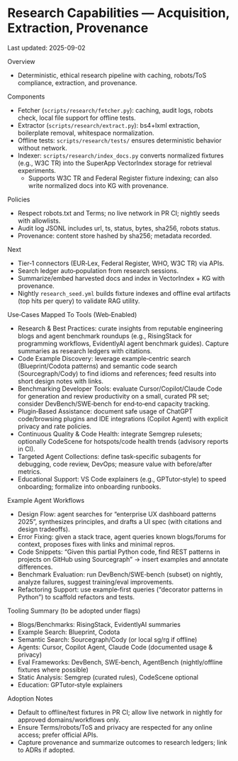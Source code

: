 # Research Capabilities — Acquisition, Extraction, Provenance
Last updated: 2025-09-02

Overview
- Deterministic, ethical research pipeline with caching, robots/ToS compliance, extraction, and provenance.

Components
- Fetcher (`scripts/research/fetcher.py`): caching, audit logs, robots check, local file support for offline tests.
- Extractor (`scripts/research/extract.py`): bs4+lxml extraction, boilerplate removal, whitespace normalization.
- Offline tests: `scripts/research/tests/` ensures deterministic behavior without network.
- Indexer: `scripts/research/index_docs.py` converts normalized fixtures (e.g., W3C TR) into the SuperApp VectorIndex storage for retrieval experiments.
  - Supports W3C TR and Federal Register fixture indexing; can also write normalized docs into KG with provenance.

Policies
- Respect robots.txt and Terms; no live network in PR CI; nightly seeds with allowlists.
- Audit log JSONL includes url, ts, status, bytes, sha256, robots status.
- Provenance: content store hashed by sha256; metadata recorded.

Next
- Tier‑1 connectors (EUR‑Lex, Federal Register, WHO, W3C TR) via APIs.
- Search ledger auto‑population from research sessions.
- Summarize/embed harvested docs and index in VectorIndex + KG with provenance.
 - Nightly `research_seed.yml` builds fixture indexes and offline eval artifacts (top hits per query) to validate RAG utility.

Use‑Cases Mapped To Tools (Web‑Enabled)
- Research & Best Practices: curate insights from reputable engineering blogs and agent benchmark roundups (e.g., RisingStack for programming workflows, EvidentlyAI agent benchmark guides). Capture summaries as research ledgers with citations.
- Code Example Discovery: leverage example‑centric search (Blueprint/Codota patterns) and semantic code search (Sourcegraph/Cody) to find idioms and references; feed results into short design notes with links.
- Benchmarking Developer Tools: evaluate Cursor/Copilot/Claude Code for generation and review productivity on a small, curated PR set; consider DevBench/SWE‑bench for end‑to‑end capacity tracking.
- Plugin‑Based Assistance: document safe usage of ChatGPT code/browsing plugins and IDE integrations (Copilot Agent) with explicit privacy and rate policies.
- Continuous Quality & Code Health: integrate Semgrep rulesets; optionally CodeScene for hotspots/code health trends (advisory reports in CI).
- Targeted Agent Collections: define task‑specific subagents for debugging, code review, DevOps; measure value with before/after metrics.
- Educational Support: VS Code explainers (e.g., GPTutor‑style) to speed onboarding; formalize into onboarding runbooks.

Example Agent Workflows
- Design Flow: agent searches for “enterprise UX dashboard patterns 2025”, synthesizes principles, and drafts a UI spec (with citations and design tradeoffs).
- Error Fixing: given a stack trace, agent queries known blogs/forums for context, proposes fixes with links and minimal repros.
- Code Snippets: “Given this partial Python code, find REST patterns in projects on GitHub using Sourcegraph” → insert examples and annotate differences.
- Benchmark Evaluation: run DevBench/SWE‑bench (subset) on nightly, analyze failures, suggest training/eval improvements.
- Refactoring Support: use example‑first queries (“decorator patterns in Python”) to scaffold refactors and tests.

Tooling Summary (to be adopted under flags)
- Blogs/Benchmarks: RisingStack, EvidentlyAI summaries
- Example Search: Blueprint, Codota
- Semantic Search: Sourcegraph/Cody (or local sg/rg if offline)
- Agents: Cursor, Copilot Agent, Claude Code (documented usage & privacy)
- Eval Frameworks: DevBench, SWE‑bench, AgentBench (nightly/offline fixtures where possible)
- Static Analysis: Semgrep (curated rules), CodeScene optional
- Education: GPTutor‑style explainers

Adoption Notes
- Default to offline/test fixtures in PR CI; allow live network in nightly for approved domains/workflows only.
- Ensure Terms/robots/ToS and privacy are respected for any online access; prefer official APIs.
- Capture provenance and summarize outcomes to research ledgers; link to ADRs if adopted.
